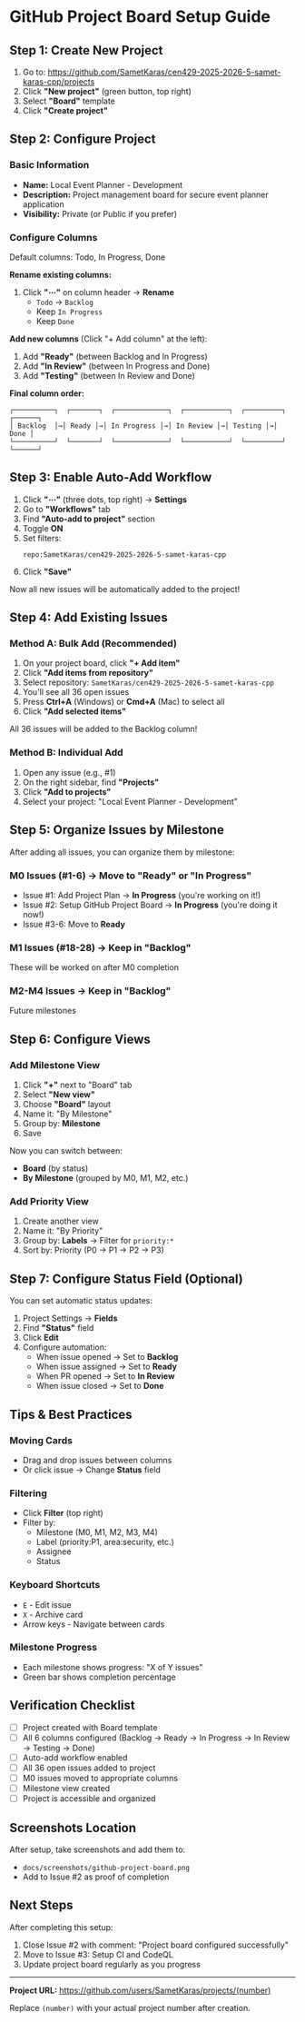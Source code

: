 # GitHub Project Board Setup Guide

## Step 1: Create New Project

1. Go to: https://github.com/SametKaras/cen429-2025-2026-5-samet-karas-cpp/projects
2. Click **"New project"** (green button, top right)
3. Select **"Board"** template
4. Click **"Create project"**

## Step 2: Configure Project

### Basic Information
- **Name:** Local Event Planner - Development
- **Description:** Project management board for secure event planner application
- **Visibility:** Private (or Public if you prefer)

### Configure Columns

Default columns: Todo, In Progress, Done

**Rename existing columns:**
1. Click **"⋯"** on column header → **Rename**
   - `Todo` → `Backlog`
   - Keep `In Progress`
   - Keep `Done`

**Add new columns** (Click "+ Add column" at the left):
1. Add **"Ready"** (between Backlog and In Progress)
2. Add **"In Review"** (between In Progress and Done)
3. Add **"Testing"** (between In Review and Done)

**Final column order:**
```
┌──────────┐  ┌───────┐  ┌─────────────┐  ┌───────────┐  ┌─────────┐  ┌──────┐
│ Backlog  │→│ Ready │→│ In Progress │→│ In Review │→│ Testing │→│ Done │
└──────────┘  └───────┘  └─────────────┘  └───────────┘  └─────────┘  └──────┘
```

## Step 3: Enable Auto-Add Workflow

1. Click **"⋯"** (three dots, top right) → **Settings**
2. Go to **"Workflows"** tab
3. Find **"Auto-add to project"** section
4. Toggle **ON**
5. Set filters:
   ```
   repo:SametKaras/cen429-2025-2026-5-samet-karas-cpp
   ```
6. Click **"Save"**

Now all new issues will be automatically added to the project!

## Step 4: Add Existing Issues

### Method A: Bulk Add (Recommended)

1. On your project board, click **"+ Add item"**
2. Click **"Add items from repository"**
3. Select repository: `SametKaras/cen429-2025-2026-5-samet-karas-cpp`
4. You'll see all 36 open issues
5. Press **Ctrl+A** (Windows) or **Cmd+A** (Mac) to select all
6. Click **"Add selected items"**

All 36 issues will be added to the Backlog column!

### Method B: Individual Add

1. Open any issue (e.g., #1)
2. On the right sidebar, find **"Projects"**
3. Click **"Add to projects"**
4. Select your project: "Local Event Planner - Development"

## Step 5: Organize Issues by Milestone

After adding all issues, you can organize them by milestone:

### M0 Issues (#1-6) → Move to "Ready" or "In Progress"
- Issue #1: Add Project Plan → **In Progress** (you're working on it!)
- Issue #2: Setup GitHub Project Board → **In Progress** (you're doing it now!)
- Issue #3-6: Move to **Ready**

### M1 Issues (#18-28) → Keep in "Backlog"
These will be worked on after M0 completion

### M2-M4 Issues → Keep in "Backlog"
Future milestones

## Step 6: Configure Views

### Add Milestone View

1. Click **"+"** next to "Board" tab
2. Select **"New view"**
3. Choose **"Board"** layout
4. Name it: "By Milestone"
5. Group by: **Milestone**
6. Save

Now you can switch between:
- **Board** (by status)
- **By Milestone** (grouped by M0, M1, M2, etc.)

### Add Priority View

1. Create another view
2. Name it: "By Priority"
3. Group by: **Labels** → Filter for `priority:*`
4. Sort by: Priority (P0 → P1 → P2 → P3)

## Step 7: Configure Status Field (Optional)

You can set automatic status updates:

1. Project Settings → **Fields**
2. Find **"Status"** field
3. Click **Edit**
4. Configure automation:
   - When issue opened → Set to **Backlog**
   - When issue assigned → Set to **Ready**
   - When PR opened → Set to **In Review**
   - When issue closed → Set to **Done**

## Tips & Best Practices

### Moving Cards
- Drag and drop issues between columns
- Or click issue → Change **Status** field

### Filtering
- Click **Filter** (top right)
- Filter by:
  - Milestone (M0, M1, M2, M3, M4)
  - Label (priority:P1, area:security, etc.)
  - Assignee
  - Status

### Keyboard Shortcuts
- `E` - Edit issue
- `X` - Archive card
- Arrow keys - Navigate between cards

### Milestone Progress
- Each milestone shows progress: "X of Y issues"
- Green bar shows completion percentage

## Verification Checklist

- [ ] Project created with Board template
- [ ] All 6 columns configured (Backlog → Ready → In Progress → In Review → Testing → Done)
- [ ] Auto-add workflow enabled
- [ ] All 36 open issues added to project
- [ ] M0 issues moved to appropriate columns
- [ ] Milestone view created
- [ ] Project is accessible and organized

## Screenshots Location

After setup, take screenshots and add them to:
- `docs/screenshots/github-project-board.png`
- Add to Issue #2 as proof of completion

## Next Steps

After completing this setup:
1. Close Issue #2 with comment: "Project board configured successfully"
2. Move to Issue #3: Setup CI and CodeQL
3. Update project board regularly as you progress

---

**Project URL:** https://github.com/users/SametKaras/projects/(number)

Replace `(number)` with your actual project number after creation.

